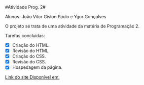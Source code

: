#Atividade Prog. 2#

Alunos: João Vitor Gislon Paulo e Ygor Gonçalves

O projeto se trata de uma atividade da matéria de Programação 2.

Tarefas concluídas:
- [x] Criação do HTML.
- [x] Revisão do HTML
- [x] Criação do CSS.
- [x] Revisão do CSS.
- [x] Hospedagem da página.

[Link do site Disponível em:](https://joaovitor2807.github.io/AtividadeGit/)
